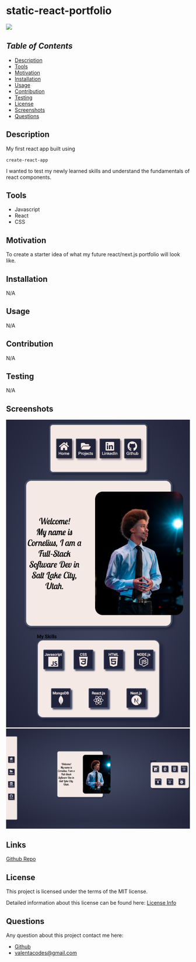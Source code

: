 # static-react-portfolio

<a href="https://choosealicense.com/licenses/mit">
<img src="https://img.shields.io/badge/License-MIT-blue" />
</a>

## *Table of Contents*

- [Description](#description)
- [Tools](#tools)
- [Motivation](#motivation)
- [Installation](#installation)
- [Usage](#usage)
- [Contribution](#contribution)
- [Testing](#testing)
- [License](#license)
- [Screenshots](#screenshots)
- [Questions](#questions)

## **Description**

  My first react app built using

  ```en
  create-react-app
  ```

I wanted to test my newly learned skills and understand the fundamentals of react components.

## **Tools**

- Javascript
- React
- CSS

## **Motivation**

  To create a starter idea of what my future react/next.js portfolio will look like.

## **Installation**
  
  N/A

## **Usage**

  N/A

## **Contribution**

  N/A
  
## **Testing**

  N/A

## **Screenshots**

  ![Portfolio Mobile](./src/assets/cd9cf7aecca605059bbc107089e2a57a.png)
  ![Portfolio Web](./src/assets/d17c8220a0dc49a7e8397f1704cbe7ed.png)

## **Links**

  [Github Repo](https://github.com/ValentaCodes/static-react-portfolio)

## License

  This project is licensed under the terms of the MIT license.

  Detailed information about this license can be found here: [License Info](https://choosealicense.com/licenses/mit)

## Questions

  Any question about this project contact me here:

- [Github](https://github.com/valentacodes)
- <valentacodes@gmail.com>
  